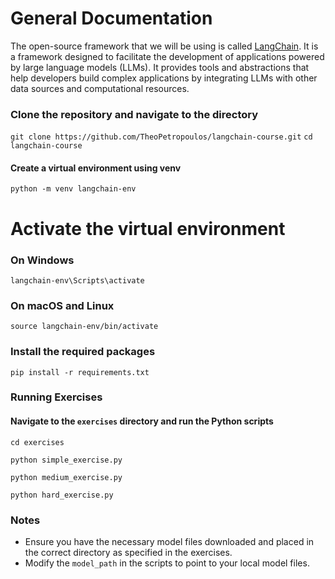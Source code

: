 # General Documentation
The open-source framework that we will be using is called [LangChain](https://python.langchain.com/docs/introduction/). It is a framework designed to facilitate the development of applications powered by large language models (LLMs). It provides tools and abstractions that help developers build complex applications by integrating LLMs with other data sources and computational resources.

### Clone the repository and navigate to the directory
`git clone https://github.com/TheoPetropoulos/langchain-course.git`
`cd langchain-course`

#### Create a virtual environment using venv
`python -m venv langchain-env`

# Activate the virtual environment
### On Windows
`langchain-env\Scripts\activate`
### On macOS and Linux
`source langchain-env/bin/activate`

### Install the required packages
`pip install -r requirements.txt`

### Running Exercises

#### Navigate to the `exercises` directory and run the Python scripts
`cd exercises`

`python simple_exercise.py`

`python medium_exercise.py`

`python hard_exercise.py`

### Notes

- Ensure you have the necessary model files downloaded and placed in the correct directory as specified in the exercises.
- Modify the `model_path` in the scripts to point to your local model files.
